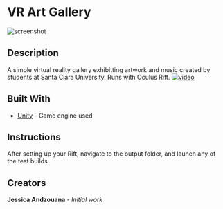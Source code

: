 # VR Art Gallery
![screenshot](https://i.imgur.com/XZK8S8T.png "Screenshot of project")
## Description
A simple virtual reality gallery exhibitting artwork and music created by students at Santa Clara University. Runs with Oculus Rift.
[![video](https://i.imgur.com/yspjHJ9.png)](https://www.youtube.com/watch?v=6u14JyFU7io)
## Built With

* [Unity](https://unity3d.com/) - Game engine used

## Instructions
After setting up your Rift, navigate to the output folder, and launch any of the test builds.

## Creators

**Jessica Andzouana** - *Initial work*